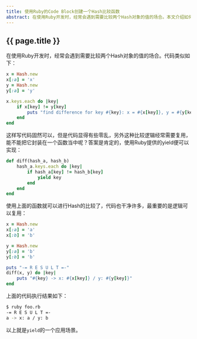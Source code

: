 ```yaml
---
title: 使用Ruby的Code Block创建一个Hash比较函数
abstract: 在使用Ruby开发时，经常会遇到需要比较两个Hash对象的值的场合。本文介绍如何使用Ruby提供的yield进行可读性更高的代码实现。
---
```


## {{ page.title }}

在使用Ruby开发时，经常会遇到需要比较两个Hash对象的值的场合。代码类似如下：

```ruby
x = Hash.new
x[:a] = 'x'
y = Hash.new
y[:a] = 'y'

x.keys.each do |key|
	if x[key] != y[key]
		puts "find difference for key #{key}: x = #{x[key]}, y = #{y[key]}"
	end
end
```

这样写代码固然可以，但是代码显得有些零乱，另外这种比较逻辑经常需要复用，能不能把它封装在一个函数当中呢？答案是肯定的，使用Ruby提供的yield便可以实现：

```ruby
def diff(hash_a, hash_b)
	hash_a.keys.each do |key|
		if hash_a[key] != hash_b[key]
			yield key
		end
	end
end
```

使用上面的函数就可以进行Hash的比较了，代码也干净许多，最重要的是逻辑可以复用：

```ruby
x = Hash.new
x[:a] = 'a'
x[:b] = 'b'

y = Hash.new
y[:a] = 'b'
y[:b] = 'b'

puts "-= R E S U L T =-"
diff(x, y) do |key|
	puts "#{key} -> x: #{x[key]} / y: #{y[key]}"
end
```

上面的代码执行结果如下：

```bash
$ ruby foo.rb
-= R E S U L T =-
a -> x: a / y: b
```

以上就是`yield`的一个应用场景。

